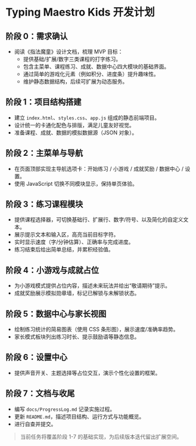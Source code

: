 # Typing Maestro Kids 开发计划

## 阶段 0：需求确认
- 阅读《指法魔童》设计文档，梳理 MVP 目标：
  - 提供基础/扩展/数字三类课程的打字练习。
  - 包含主菜单、课程练习、成就、数据中心四大模块的基础界面。
  - 通过简单的游戏化元素（例如积分、进度条）提升趣味性。
  - 维护静态数据结构，后续可扩展为动态服务。

## 阶段 1：项目结构搭建
- 建立 `index.html`、`styles.css`、`app.js` 组成的静态前端项目。
- 设计统一的卡通化配色与排版，满足儿童友好视觉。
- 准备课程、成就、数据的模拟数据源（JSON 对象）。

## 阶段 2：主菜单与导航
- 在页面顶部实现主导航选项卡：开始练习 / 小游戏 / 成就奖励 / 数据中心 / 设置。
- 使用 JavaScript 切换不同模块显示，保持单页体验。

## 阶段 3：练习课程模块
- 提供课程选择器，可切换基础行、扩展行、数字/符号、以及简化的自定义文本。
- 展示提示文本和输入区，高亮当前目标字符。
- 实时显示速度（字/分钟估算）、正确率与完成进度。
- 练习结束后给出简单总结，并累积经验值。

## 阶段 4：小游戏与成就占位
- 为小游戏模式提供占位内容，描述未来玩法并给出“敬请期待”提示。
- 成就奖励展示模拟勋章墙，标记已解锁与未解锁状态。

## 阶段 5：数据中心与家长视图
- 绘制练习统计的简易图表（使用 CSS 条形图），展示速度/准确率趋势。
- 家长模式板块列出练习时长、提示鼓励语等静态信息。

## 阶段 6：设置中心
- 提供声音开关、主题选择等占位交互，演示个性化设置的框架。

## 阶段 7：文档与收尾
- 编写 `docs/ProgressLog.md` 记录实施过程。
- 更新 `README.md`，描述项目结构、运行方式与功能概览。
- 进行自查并提交。

> 当前任务将覆盖阶段 1-7 的基础实现，为后续版本迭代留出扩展空间。
